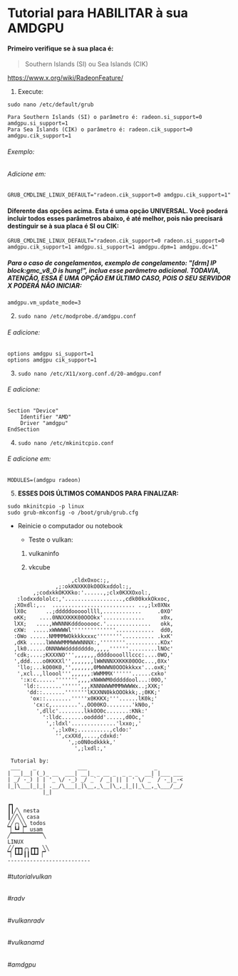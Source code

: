 # Tutorial para HABILITAR à sua AMDGPU

#### Primeiro verifique se à sua placa é:

> Southern Islands (SI) ou Sea Islands (CIK)

https://www.x.org/wiki/RadeonFeature/

1. Execute:

`sudo nano /etc/default/grub`

```
Para Southern Islands (SI) o parâmetro é: radeon.si_support=0 amdgpu.si_support=1
Para Sea Islands (CIK) o parâmetro é: radeon.cik_support=0 amdgpu.cik_support=1
```

###### Exemplo:

###### Adicione em:

```
GRUB_CMDLINE_LINUX_DEFAULT="radeon.cik_support=0 amdgpu.cik_support=1"
```

#### Diferente das opções acima. Esta é uma opção UNIVERSAL. Você poderá incluir todos esses parâmetros abaixo, é até melhor, pois não precisará destinguir se à sua placa é SI ou CIK:

```
GRUB_CMDLINE_LINUX_DEFAULT="radeon.cik_support=0 radeon.si_support=0 amdgpu.cik_support=1 amdgpu.si_support=1 amdgpu.dpm=1 amdgpu.dc=1"
```

##### Para o caso de congelamentos, exemplo de congelamento: "[drm] IP block:gmc_v8_0 is hung!", inclua esse parâmetro adicional. TODAVIA, ATENÇÃO, ESSA É UMA OPÇÃO EM ÚLTIMO CASO, POIS O SEU SERVIDOR X PODERÁ NÃO INICIAR:

`amdgpu.vm_update_mode=3`

2. `sudo nano /etc/modprobe.d/amdgpu.conf`

###### E adicione:

```
options amdgpu si_support=1
options amdgpu cik_support=1
```

3. `sudo nano /etc/X11/xorg.conf.d/20-amdgpu.conf`

###### E adicione:

```
Section "Device"
    Identifier "AMD"
    Driver "amdgpu"
EndSection
```

4. `sudo nano /etc/mkinitcpio.conf`

###### E adicione em:

```
MODULES=(amdgpu radeon)
```

5. **ESSES DOIS ÚLTIMOS COMANDOS PARA FINALIZAR:**

```
sudo mkinitcpio -p linux
sudo grub-mkconfig -o /boot/grub/grub.cfg
```

- Reinicie o computador ou notebook

  - Teste o vulkan:


  1. vulkaninfo
  
  2. vkcube
  
```
                    ,cldxOxoc:;,
               ,;:okKNXKK0kO0Okxddol:;,
        ,;codxkkOKXKko:'......,;clx0KXXOxol:,
   :lodxxdololc:,'..................,cdk00kxkOkxoc,
  ;XOxdl:,..  .......................... ..,;lx0XNx
  lX0c      ..;dddddooooollll,............     .0XO'
  oKK;    ....0NNXXKKK00OOOkx'.............     x0x,
  lXX;   ....,WWNNNKdddoooooc.'..............   okk,
  cXW:  .....xWWWWWl''''''''''''''............  dd0,
  :OWo ......NMMMMWOkkkkxxxc''''''''.......... .kxK'
  ,dKk .....lWWWWMMMWWWNNNX:,''''''''...........KOx'
  ,lk0......ONNNWWddddddddo,,,,,''''''.........lNOc'
  'cdk;....;KXXXNO''',,,,,,,ddddoooolllccc:....0WO,'
  ',ddd....o0KKKXl'',,,,,,,lWWNNNXXKKK00OOc...,0Xx'
   'llo;...kO00K0,'',,,,,,,0MWWWN0OOOkkkxx'...oxK;'
   ',xcl..,lloool''',,,,,,:WWMMMX''''''......cxko'
    ':x:c......''''''',,,,xNWWWM0dddddool...:00O,'
     'ld::.......'''''',,,KNNNWWWMMMWWWWx..;XXK;'
      'dd::.......'''''''lKXXNN0kkOOOkkk;.;0KK;'
       'ox::........'''''x0KKKX;'''......lK0k;'
        'cx:c,........'.,OO00KO........'kN0o,'
         ',dllc'........lkkOO0c.......:KNk:'
           ':lldc.......oodddd'.....,d0Oc,'
            ',:ldxl'..............'lxxo;,'
              ',;lx0x;..........,cldo:'
               '',cxXXd,....,cdxkd:'
                   ',;o0N0odkkkk,'
                     ',;lxdl:,'
 
 Tutorial by:
 ___    _             ___                     _
| __|__| (_)_ __  ___| __|_ _ __ _  _ _ _  __| |___ ___
| _/ -_) | | '_ \/ -_) _/ _` / _| || | ' \/ _` / -_|_-<
|_|\___|_|_| .__/\___|_|\__,_\__|\_,_|_||_\__,_\___/__/
           |_|

┏┓
┃┃╱╲ nesta
┃╱╱╲╲ casa
╱╱╭╮╲╲ todos
▔▏┗┛▕▔ usam
╱▔▔▔▔▔▔▔▔▔▔╲
LINUX
╱╱┏┳┓╭╮┏┳┓ ╲╲
▔▏┗┻┛┃┃┗┻┛▕▔
--------------------------
```


###### #tutorialvulkan
###### #radv
###### #vulkanradv
###### #vulkanamd
###### #amdgpu
